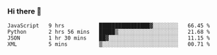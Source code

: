 ### Hi there 👋

<!--START_SECTION:waka-->
```text
JavaScript   9 hrs           ████████████████▓░░░░░░░░   66.45 % 
Python       2 hrs 56 mins   █████▒░░░░░░░░░░░░░░░░░░░   21.68 % 
JSON         1 hr 30 mins    ██▓░░░░░░░░░░░░░░░░░░░░░░   11.15 % 
XML          5 mins          ▒░░░░░░░░░░░░░░░░░░░░░░░░   00.71 % 
```
<!--END_SECTION:waka-->
